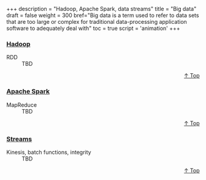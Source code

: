 +++
description = "Hadoop, Apache Spark, data streams"
title = "Big data"
draft = false
weight = 300
bref="Big data is a term used to refer to data sets that are too large or complex for traditional data-processing application software to adequately deal with"
toc = true
script = 'animation'
+++

<h3 class="section-head" id="h-Section1"><a href="#h-Section1">Hadoop</a></h3>
  <div class="example">
    <dl>
      <dt>RDD</dt>
      <dd>TBD </dd>
    </dl>
  </div>
<div style="text-align:right"> <a href="#top">&#8593; Top</a></div>

<h3 class="section-head" id="h-Section2"><a href="#h-Section2">Apache Spark</a></h3>
  <div class="example">
    <dl>
      <dt>MapReduce</dt>
      <dd>TBD </dd>
    </dl>
  </div>
<div style="text-align:right"> <a href="#top">&#8593; Top</a></div>

<h3 class="section-head" id="h-Section3"><a href="#h-Section3">Streams</a></h3>
  <div class="example">
    <dl>
      <dt>Kinesis, batch functions, integrity</dt>
      <dd>TBD </dd>
    </dl>
  </div>
<div style="text-align:right"> <a href="#top">&#8593; Top</a></div>
